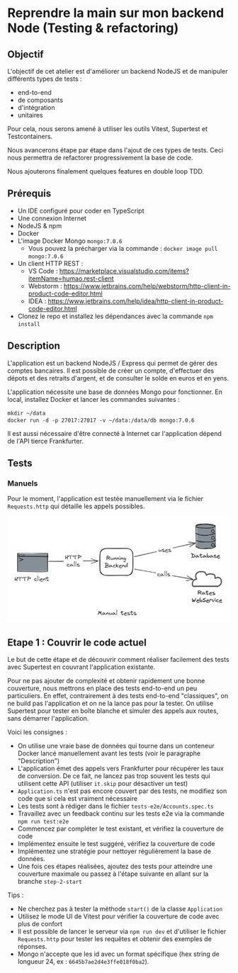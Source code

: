 # Reprendre la main sur mon backend Node (Testing & refactoring)

## Objectif

L'objectif de cet atelier est d'améliorer un backend NodeJS et de manipuler différents types de tests :

- end-to-end
- de composants
- d'intégration
- unitaires

Pour cela, nous serons amené à utiliser les outils Vitest, Supertest et Testcontainers.

Nous avancerons étape par étape dans l'ajout de ces types de tests.
Ceci nous permettra de refactorer progressivement la base de code.

Nous ajouterons finalement quelques features en double loop TDD.

## Prérequis

- Un IDE configuré pour coder en TypeScript
- Une connexion Internet
- NodeJS & npm
- Docker
- L'image Docker Mongo `mongo:7.0.6`
    - Vous pouvez la précharger via la commande : `docker image pull mongo:7.0.6`
- Un client HTTP REST :
    - VS Code : https://marketplace.visualstudio.com/items?itemName=humao.rest-client
    - Webstorm : https://www.jetbrains.com/help/webstorm/http-client-in-product-code-editor.html
    - IDEA : https://www.jetbrains.com/help/idea/http-client-in-product-code-editor.html
- Clonez le repo et installez les dépendances avec la commande `npm install`

## Description

L'application est un backend NodeJS / Express qui permet de gérer des comptes bancaires.
Il est possible de créer un compte, d'effectuer des dépots et des retraits d'argent, et de consulter le solde en euros
et en yens.

L'application nécessite une base de données Mongo pour fonctionner. En local, installez Docker et lancer les commandes
suivantes :

```
mkdir ~/data  
docker run -d -p 27017:27017 -v ~/data:/data/db mongo:7.0.6
```

Il est aussi nécessaire d'être connecté à Internet car l'application dépend de l'API tierce Frankfurter.

## Tests

### Manuels

Pour le moment, l'application est testée manuellement via le fichier `Requests.http` qui détaille les appels possibles.

![manual-tests.jpg](assets/manual-tests.jpg)

## Etape 1 : Couvrir le code actuel

Le but de cette étape et de découvrir comment réaliser facilement des tests avec Supertest en couvrant l'application
existante.

Pour ne pas ajouter de complexité et obtenir rapidement une bonne couverture, nous mettrons en place des tests
end-to-end un peu particuliers. En effet, contrairement à des tests end-to-end "classiques", on ne build pas
l'application et on ne la lance pas pour la tester. On utilise Supertest pour tester en boîte blanche et simuler des
appels aux routes, sans démarrer l'application.

Voici les consignes :

- On utilise une vraie base de données qui tourne dans un conteneur Docker lancé manuellement avant les tests (voir le
  paragraphe "Description")
- L'application émet des appels vers Frankfurter pour récupérer les taux de conversion. De ce fait, ne lancez pas trop
  souvent les tests qui utilisent cette API (utiliser `it.skip` pour désactiver un test)
- `Application.ts` n'est pas encore couvert par des tests, ne modifiez son code que si cela est vraiment nécessaire
- Les tests sont à rédiger dans le fichier `tests-e2e/Accounts.spec.ts`
- Travaillez avec un feedback continu sur les tests e2e via la commande `npm run test:e2e`
- Commencez par compléter le test existant, et vérifiez la couverture de code
- Implémentez ensuite le test suggéré, vérifiez la couverture de code
- Implémentez une stratégie pour nettoyer régulièrement la base de données.
- Une fois ces étapes réalisées, ajoutez des tests pour atteindre une couverture maximale ou passez à l'étape suivante
  en allant sur la branche `step-2-start`

Tips :

- Ne cherchez pas à tester la méthode `start()` de la classe `Application`
- Utilisez le mode UI de Vitest pour vérifier la couverture de code avec plus de confort
- Il est possible de lancer le serveur via `npm run dev` et d'utiliser le fichier `Requests.http` pour tester les
  requêtes et obtenir des exemples de réponses.
- Mongo n'accepte que les id avec un format spécifique (hex string de longueur 24, ex : `6645b7ae2d4e3ffe018f0ba2`).
